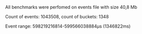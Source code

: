﻿All benchmarks were perfomed on events file with size 40,8 Mb

Count of events: 1043508, count of buckets: 1348

Event range: 598219216814-599566038884μs (1346822ms)